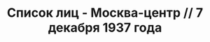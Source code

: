 ---
title: Список лиц - Москва-центр // 7 декабря 1937 года
description: РГАСПИ, ф.17, оп.171, дело 413, лист 124
images:
- /disk/pictures/v05/17-171-413-124.jpg
- /disk/pictures/v05/17-171-413-125.jpg
---